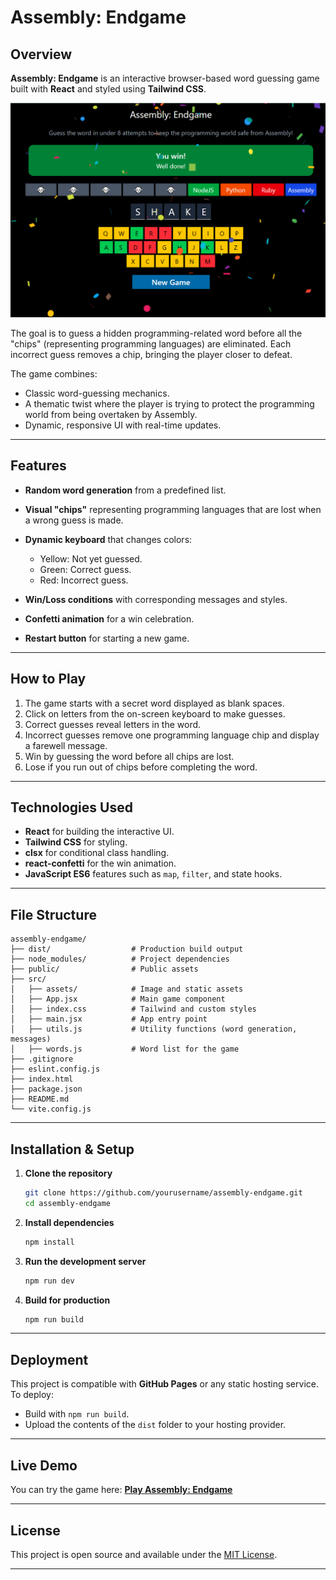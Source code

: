# Assembly: Endgame

## Overview

**Assembly: Endgame** is an interactive browser-based word guessing game built with **React** and styled using **Tailwind CSS**.

![alt text](image.png)

The goal is to guess a hidden programming-related word before all the "chips" (representing programming languages) are eliminated. Each incorrect guess removes a chip, bringing the player closer to defeat.

The game combines:

* Classic word-guessing mechanics.
* A thematic twist where the player is trying to protect the programming world from being overtaken by Assembly.
* Dynamic, responsive UI with real-time updates.

---

## Features

* **Random word generation** from a predefined list.
* **Visual "chips"** representing programming languages that are lost when a wrong guess is made.
* **Dynamic keyboard** that changes colors:

  * Yellow: Not yet guessed.
  * Green: Correct guess.
  * Red: Incorrect guess.
* **Win/Loss conditions** with corresponding messages and styles.
* **Confetti animation** for a win celebration.
* **Restart button** for starting a new game.

---

## How to Play

1. The game starts with a secret word displayed as blank spaces.
2. Click on letters from the on-screen keyboard to make guesses.
3. Correct guesses reveal letters in the word.
4. Incorrect guesses remove one programming language chip and display a farewell message.
5. Win by guessing the word before all chips are lost.
6. Lose if you run out of chips before completing the word.

---

## Technologies Used

* **React** for building the interactive UI.
* **Tailwind CSS** for styling.
* **clsx** for conditional class handling.
* **react-confetti** for the win animation.
* **JavaScript ES6** features such as `map`, `filter`, and state hooks.

---

## File Structure

```
assembly-endgame/
├── dist/                  # Production build output
├── node_modules/          # Project dependencies
├── public/                # Public assets
├── src/
│   ├── assets/            # Image and static assets
│   ├── App.jsx            # Main game component
│   ├── index.css          # Tailwind and custom styles
│   ├── main.jsx           # App entry point
│   ├── utils.js           # Utility functions (word generation, messages)
│   ├── words.js           # Word list for the game
├── .gitignore
├── eslint.config.js
├── index.html
├── package.json
├── README.md
└── vite.config.js
```

---

## Installation & Setup

1. **Clone the repository**

   ```bash
   git clone https://github.com/yourusername/assembly-endgame.git
   cd assembly-endgame
   ```
2. **Install dependencies**

   ```bash
   npm install
   ```
3. **Run the development server**

   ```bash
   npm run dev
   ```
4. **Build for production**

   ```bash
   npm run build
   ```

---

## Deployment

This project is compatible with **GitHub Pages** or any static hosting service.
To deploy:

* Build with `npm run build`.
* Upload the contents of the `dist` folder to your hosting provider.

---

## Live Demo

You can try the game here:
[**Play Assembly: Endgame**](YOUR_PROJECT_LINK)

---

## License

This project is open source and available under the [MIT License](LICENSE).

---
